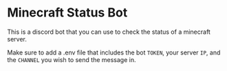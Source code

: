 # Minecraft Status Bot

This is a discord bot that you can use to check the status of a minecraft server.

Make sure to add a .env file that includes the bot `TOKEN`, your server `IP`, and the `CHANNEL` you wish to send the message in.